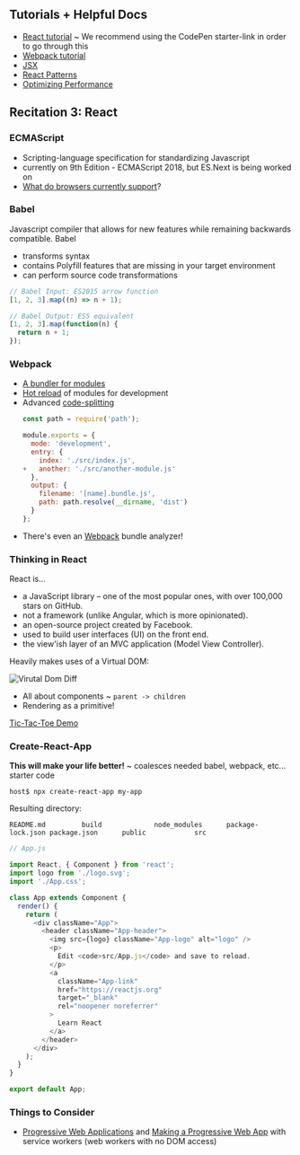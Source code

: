 ## Tutorials + Helpful Docs

- [React tutorial](https://reactjs.org/tutorial/tutorial.html) ~ We recommend
using the CodePen starter-link in order to go through this
- [Webpack tutorial](https://webpack.js.org/guides/getting-started/)
- [JSX](https://reactjs.org/docs/introducing-jsx.html)
- [React Patterns](https://reactpatterns.com/)
- [Optimizing Performance](https://reactjs.org/docs/optimizing-performance.html)

## Recitation 3: React

### ECMAScript

* Scripting-language specification for standardizing Javascript
* currently on 9th Edition - ECMAScript 2018, but ES.Next is being worked on
* [What do browsers currently support](https://kangax.github.io/compat-table/es6/)?

### Babel

Javascript compiler that allows for new features while remaining
backwards compatible. Babel

* transforms syntax
* contains Polyfill features that are missing in your target environment
* can perform source code transformations

```js
// Babel Input: ES2015 arrow function
[1, 2, 3].map((n) => n + 1);

// Babel Output: ES5 equivalent
[1, 2, 3].map(function(n) {
  return n + 1;
});
```

### Webpack

* [A bundler for modules](https://webpack.js.org/guides/getting-started/)
* [Hot reload](https://webpack.js.org/concepts/hot-module-replacement/) of
modules for development
* Advanced [code-splitting](https://webpack.js.org/guides/code-splitting/)
  ```js
  const path = require('path');

  module.exports = {
    mode: 'development',
    entry: {
      index: './src/index.js',
  +   another: './src/another-module.js'
    },
    output: {
      filename: '[name].bundle.js',
      path: path.resolve(__dirname, 'dist')
    }
  };
  ```
* There's even an [Webpack](https://github.com/webpack-contrib/webpack-bundle-analyzer) bundle analyzer!

### Thinking in React

React is...

* a JavaScript library – one of the most popular ones, with over 100,000 stars
on GitHub.
* not a framework (unlike Angular, which is more opinionated).
* an open-source project created by Facebook.
* used to build user interfaces (UI) on the front end.
* the view'ish layer of an MVC application (Model View Controller).

Heavily makes uses of a Virtual DOM:

![Virutal Dom Diff](https://github.com/CMU-17-356/cmu-17-356.github.io/blob/master/resources/recitations/3-React/images/vdom.png)

* All about components ~ `parent -> children`
* Rendering as a primitive!

[Tic-Tac-Toe Demo](https://codepen.io/zeeshanlakhani/pen/WPwPqj)

### Create-React-App

**This will make your life better!** ~ coalesces needed babel, webpack, etc...
starter code

```shell
host$ npx create-react-app my-app
```

Resulting directory:

```shell
README.md         build             node_modules      package-lock.json package.json      public            src
```

```js
// App.js

import React, { Component } from 'react';
import logo from './logo.svg';
import './App.css';

class App extends Component {
  render() {
    return (
      <div className="App">
        <header className="App-header">
          <img src={logo} className="App-logo" alt="logo" />
          <p>
            Edit <code>src/App.js</code> and save to reload.
          </p>
          <a
            className="App-link"
            href="https://reactjs.org"
            target="_blank"
            rel="noopener noreferrer"
          >
            Learn React
          </a>
        </header>
      </div>
    );
  }
}

export default App;
```

### Things to Consider

- [Progressive Web Applications](https://developers.google.com/web/progressive-web-apps/) and
[Making a Progressive Web App](https://facebook.github.io/create-react-app/docs/making-a-progressive-web-app) with service
workers (web workers with no DOM access)
